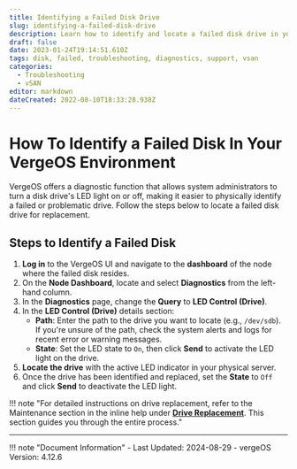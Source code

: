 ```yaml
---
title: Identifying a Failed Disk Drive
slug: identifying-a-failed-disk-drive
description: Learn how to identify and locate a failed disk drive in your VergeOS environment using diagnostic tools.
draft: false
date: 2023-01-24T19:14:51.610Z
tags: disk, failed, troubleshooting, diagnostics, support, vsan
categories:
  - Troubleshooting
  - vSAN
editor: markdown
dateCreated: 2022-08-10T18:33:28.938Z
---
```


# How To Identify a Failed Disk In Your VergeOS Environment

VergeOS offers a diagnostic function that allows system administrators to turn a disk drive's LED light on or off, making it easier to physically identify a failed or problematic drive. Follow the steps below to locate a failed disk drive for replacement.

## Steps to Identify a Failed Disk

1. **Log in** to the VergeOS UI and navigate to the **dashboard** of the node where the failed disk resides.
2. On the **Node Dashboard**, locate and select **Diagnostics** from the left-hand column.
3. In the **Diagnostics** page, change the **Query** to **LED Control (Drive)**.
4. In the **LED Control (Drive)** details section:
    - **Path**: Enter the path to the drive you want to locate (e.g., `/dev/sdb`). If you're unsure of the path, check the system alerts and logs for recent error or warning messages.
    - **State**: Set the LED state to `On`, then click **Send** to activate the LED light on the drive.
5. **Locate the drive** with the active LED indicator in your physical server.
6. Once the drive has been identified and replaced, set the **State** to `Off` and click **Send** to deactivate the LED light.

!!! note "For detailed instructions on drive replacement, refer to the Maintenance section in the inline help under **[Drive Replacement](docs/product-guide/DriveReplacement)**. This section guides you through the entire process."

---

!!! note "Document Information"
    - Last Updated: 2024-08-29
    - vergeOS Version: 4.12.6
